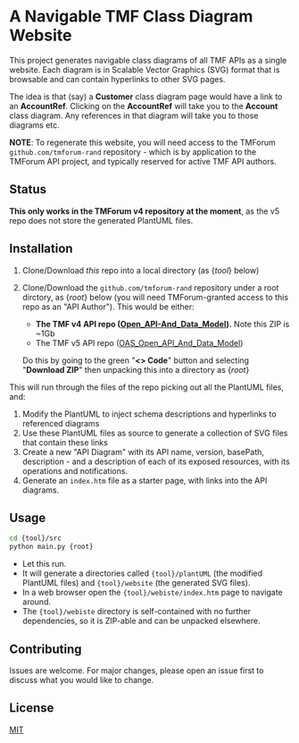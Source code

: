 # A Navigable TMF Class Diagram Website

This project generates navigable class diagrams of all TMF APIs as a single website. Each diagram is in Scalable Vector Graphics (SVG) format that is browsable and can contain hyperlinks to other SVG pages.

The idea is that (say) a **Customer** class diagram page would have a link to an **AccountRef**. Clicking on the **AccountRef** will take you to the **Account** class diagram. Any references in that diagram will take you to those diagrams etc.

**NOTE**: To regenerate this website, you will need access to the TMForum `github.com/tmforum-rand` repository - which is by application to the TMForum API project, and typically reserved for active TMF API authors.

## Status

**This only works in the TMForum v4 repository at the moment**, as the v5 repo does not store the generated PlantUML files.

## Installation

1. Clone/Download *this* repo into a local directory (as {_tool_} below)
2. Clone/Download the `github.com/tmforum-rand` repository under a root dirctory, as {_root_} below (you will need TMForum-granted access to this repo as an "API Author"). This would be either:
   - **The TMF v4 API repo ([Open_API-And_Data_Model](https://github.com/tmforum-rand/Open_API_And_Data_Model)).** Note this ZIP is ~1Gb
   - The TMF v5 API repo ([OAS_Open_API_And_Data_Model](https://github.com/tmforum-rand/OAS_Open_API_And_Data_Model))
  
    Do this by going to the green "**<> Code**" button and selecting "**Download ZIP**" then unpacking this into a directory as {_root_}

This will run through the files of the repo picking out all the PlantUML files, and:
1. Modify the PlantUML to inject schema descriptions and hyperlinks to referenced diagrams 
2. Use these PlantUML files as source to generate a collection of SVG files that contain these links
3. Create a new "API Diagram" with its API name, version, basePath, description - and a description of each of its exposed resources, with its operations and notifications.
4. Generate an `index.htm` file as a starter page, with links into the API diagrams.

## Usage

```bash
cd {tool}/src
python main.py {root}
```
- Let this run. 
- It will generate a directories called `{tool}/plantUML` (the modified PlantUML files) and `{tool}/website` (the generated SVG files). 
- In a web browser open the `{tool}/webiste/index.htm` page to navigate around. 
- The `{tool}/webiste` directory is self-contained with no further dependencies, so it is ZIP-able and can be unpacked elsewhere.

## Contributing

Issues are welcome. For major changes, please open an issue first
to discuss what you would like to change.

## License

[MIT](https://choosealicense.com/licenses/mit/)